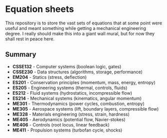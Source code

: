 # Equation sheets
This repository is to store the vast sets of equations that at some point were useful and meant something while getting a mechanical engineering degree. I really should make this into a giant wall mural, but for now they shall rest in peace here.

## Summary
- **CSSE132** - Computer systems (boolean logic, gates)
- **CSSE230** - Data structures (algorithms, storage, performance)
- **EM204** - Statics (stress, deflection)
- **ES201** - Conservation principles (momentum, mass, energy, entropy)
- **ES205** - Engineering systems (thermal, controls, fluids)
- **ES212** - Fluid systems (hydrostatics, incompressible flow)
- **ES214** - Mechanical systems (kinematics, angular momentum)
- **ME301** - Thermodynamics (power cycles, combustion, entropy)
- **ME305** - Aerospace systems (lift, boundary layers, compressible flow)
- **ME328** - Materials engineering (stress, strain, hardness)
- **ME405** - Aerodynamics (potential flow, Navier-stokes)
- **ME406** - Controls (root locus, linear feedback)
- **ME411** - Propulsion systems (turbofan cycle, shocks)